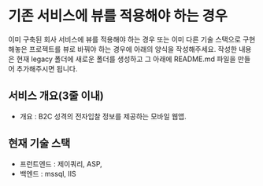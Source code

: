 # 기존 서비스에 뷰를 적용해야 하는 경우

이미 구축된 회사 서비스에 뷰를 적용해야 하는 경우 또는 이미 다른 기술 스택으로 구현해놓은 프로젝트를 뷰로 바꿔야 하는 경우에 아래의 양식을 작성해주세요. 작성한 내용은 현재 legacy 폴더에 새로운 폴더를 생성하고 그 아래에 README.md 파일을 만들어 추가해주시면 됩니다.

## 서비스 개요(3줄 이내)

- 개요 : B2C 성격의 전자입찰 정보를 제공하는 모바일 웹앱. 

## 현재 기술 스택

- 프런트엔드 : 제이쿼리, ASP, 
- 백엔드 : mssql, IIS
